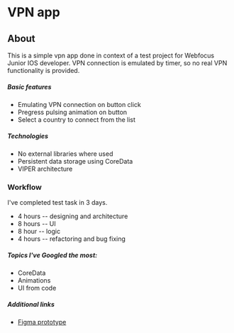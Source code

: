 # VPN app
## About
This is a simple vpn app done in context of a test project for Webfocus Junior IOS developer. VPN connection is emulated by timer, so no real VPN functionality is provided.

##### Basic features
* Emulating VPN connection on button click
* Pregress pulsing animation on button
* Select a country to connect from the list

##### Technologies
* No external libraries where used
* Persistent data storage using CoreData
* VIPER architecture

### Workflow
I've completed test task in 3 days. 
* 4 hours -- designing and architecture
* 8 hours -- UI
* 8 hour -- logic
* 4 hours -- refactoring and bug fixing

##### Topics I've Googled the most: 
* CoreData
* Animations
* UI from code

##### Additional links
* [Figma prototype](https://www.figma.com/file/tTXtht6rJ3owMCn9kA4wU2/Untitled?node-id=0%3A1)



